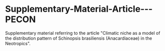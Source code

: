# Supplementary-Material-Article---PECON
Supplementary material referring to the article "Climatic niche as a model of the distribution pattern of  Schinopsis brasiliensis (Anacardiaceae) in the Neotropics". 
